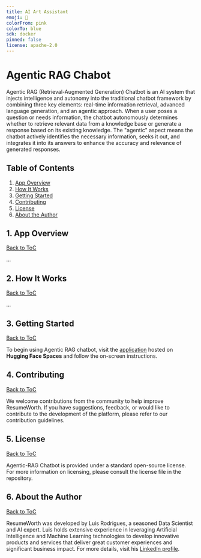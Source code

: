 ```yaml
---
title: AI Art Assistant
emoji: 🤖
colorFrom: pink
colorTo: blue
sdk: docker
pinned: false
license: apache-2.0
---
```


# Agentic RAG Chabot

Agentic RAG (Retrieval-Augmented Generation) Chatbot is an AI system that injects intelligence and autonomy into the traditional chatbot framework by combining three key elements: real-time information retrieval, advanced language generation, and an agentic approach. When a user poses a question or needs information, the chatbot autonomously determines whether to retrieve relevant data from a knowledge base or generate a response based on its existing knowledge. The "agentic" aspect means the chatbot actively identifies the necessary information, seeks it out, and integrates it into its answers to enhance the accuracy and relevance of generated responses.

<a name="toc"/></a>
## Table of Contents
<!--ts-->
1. [App Overview](#overview)
2. [How It Works](#howitworks)
3. [Getting Started](#gettingstarted)
4. [Contributing](#contributing)
5. [License](#license)
6. [About the Author](#author)
<!--te-->  

<a name="overview"/></a>
## 1. App Overview
[Back to ToC](#toc)

...

<a name="howitworks"/></a>
## 2. How It Works
[Back to ToC](#toc)

...

<a name="gettingstarted"/></a>
## 3. Getting Started
[Back to ToC](#toc)

To begin using Agentic RAG chatbot, visit the [application](https://huggingface.co/spaces/luisrodriguesphd/agentic-rag-chatbot) hosted on **Hugging Face Spaces** and follow the on-screen instructions.

<a name="contributing"/></a>
## 4. Contributing
[Back to ToC](#toc)

We welcome contributions from the community to help improve ResumeWorth. If you have suggestions, feedback, or would like to contribute to the development of the platform, please refer to our contribution guidelines.

<a name="license"/></a>
## 5. License
[Back to ToC](#toc)

Agentic-RAG Chatbot is provided under a standard open-source license. For more information on licensing, please consult the license file in the repository.

<a name="author"/></a>
## 6. About the Author
[Back to ToC](#toc)

ResumeWorth was developed by Luis Rodrigues, a seasoned Data Scientist and AI expert. Luis holds extensive experience in leveraging Artificial Intelligence and Machine Learning technologies to develop innovative products and services that deliver great customer experiences and significant business impact. For more details, visit his [LinkedIn profile](https://www.linkedin.com/in/luisrodriguesphd/).